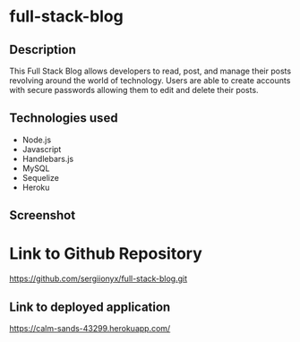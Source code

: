 # full-stack-blog
## Description
This Full Stack Blog allows developers to read, post, and manage their posts revolving around the 
world of technology. Users are able to create accounts with secure passwords allowing them to edit 
and delete their posts.

## Technologies used
- Node.js
- Javascript
- Handlebars.js
- MySQL
- Sequelize
- Heroku

## Screenshot

# Link to Github Repository
https://github.com/sergiionyx/full-stack-blog.git 

## Link to deployed application
https://calm-sands-43299.herokuapp.com/